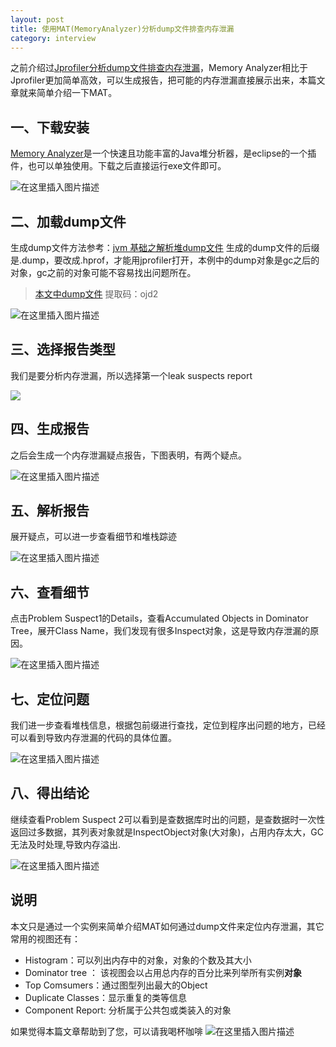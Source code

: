 ```yaml
---
layout: post
title: 使用MAT(MemoryAnalyzer)分析dump文件排查内存泄漏
category: interview
---
```


之前介绍过[Jprofiler分析dump文件排查内存泄漏]()，Memory Analyzer相比于Jprofiler更加简单高效，可以生成报告，把可能的内存泄漏直接展示出来，本篇文章就来简单介绍一下MAT。

## 一、下载安装
[Memory Analyzer]( https://www.eclipse.org/mat/downloads.php )是一个快速且功能丰富的Java堆分析器，是eclipse的一个插件，也可以单独使用。下载之后直接运行exe文件即可。

![在这里插入图片描述](http://www.laughitover.com/assets/images/2020/mat/008.png)

## 二、加载dump文件

生成dump文件方法参考：[jvm 基础之解析堆dump文件](http://www.laughitover.com//interview/2020/01/13/jvm-dump.html) 生成的dump文件的后缀是.dump，要改成.hprof，才能用jprofiler打开，本例中的dump对象是gc之后的对象，gc之前的对象可能不容易找出问题所在。

> [本文中dump文件](https://pan.baidu.com/s/1T8519PZ3b7TAfGGHm0AgOQ) 提取码：ojd2

![在这里插入图片描述](http://www.laughitover.com/assets/images/2020/mat/001.png)

## 三、选择报告类型

我们是要分析内存泄漏，所以选择第一个leak suspects report

![](http://www.laughitover.com/assets/images/2020/mat/002.png)

## 四、生成报告

之后会生成一个内存泄漏疑点报告，下图表明，有两个疑点。

![在这里插入图片描述](http://www.laughitover.com/assets/images/2020/mat/003.png)

## 五、解析报告

展开疑点，可以进一步查看细节和堆栈踪迹

![在这里插入图片描述](http://www.laughitover.com/assets/images/2020/mat/004.png)

## 六、查看细节

点击Problem Suspect1的Details，查看Accumulated Objects in Dominator Tree，展开Class Name，我们发现有很多Inspect对象，这是导致内存泄漏的原因。

![在这里插入图片描述](http://www.laughitover.com/assets/images/2020/mat/005.png)

## 七、定位问题

我们进一步查看堆栈信息，根据包前缀进行查找，定位到程序出问题的地方，已经可以看到导致内存泄漏的代码的具体位置。

![在这里插入图片描述](http://www.laughitover.com/assets/images/2020/mat/006.png)

## 八、得出结论

继续查看Problem Suspect 2可以看到是查数据库时出的问题，是查数据时一次性返回过多数据，其列表对象就是InspectObject对象(大对象)，占用内存太大，GC无法及时处理,导致内存溢出. 

![在这里插入图片描述](http://www.laughitover.com/assets/images/2020/mat/007.png)

## 说明

本文只是通过一个实例来简单介绍MAT如何通过dump文件来定位内存泄漏，其它常用的视图还有：

-  Histogram：可以列出内存中的对象，对象的个数及其大小 
-  Dominator tree ： 该视图会以占用总内存的百分比来列举所有实例**对象**
- Top Comsumers：通过图型列出最大的Object
- Duplicate Classes：显示重复的类等信息
- Component Report:  分析属于公共包或类装入的对象

如果觉得本篇文章帮助到了您，可以请我喝杯咖啡
![在这里插入图片描述](http://www.laughitover.com/assets/images/admireCode.jpg) 
